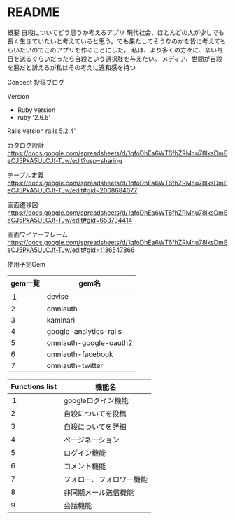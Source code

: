 # README

概要
自殺についてどう思うか考えるアプリ
現代社会、ほとんどの人が少しでも長く生きていたいと考えていると思う。でも果たしてそうなのかを皆に考えてもらいたいのでこのアプリを作ることにした。
私は、より多くの方々に、辛い毎日を送るぐらいだったら自殺という選択肢を与えたい。
メディア、世間が自殺を悪だと訴えるが私はその考えに違和感を持つ

Concept
投稿ブログ

Version

* Ruby version
* ruby '2.6.5'

Rails version
rails 5.2.4'

カタログ設計
https://docs.google.com/spreadsheets/d/1qfoDhEa6WT6fhZRMnu78lksDmEeCJ5PkA5ULCJf-TJw/edit?usp=sharing

テーブル定義
https://docs.google.com/spreadsheets/d/1qfoDhEa6WT6fhZRMnu78lksDmEeCJ5PkA5ULCJf-TJw/edit#gid=2068684077

画面遷移図
https://docs.google.com/spreadsheets/d/1qfoDhEa6WT6fhZRMnu78lksDmEeCJ5PkA5ULCJf-TJw/edit#gid=653734414

画面ワイヤーフレーム
https://docs.google.com/spreadsheets/d/1qfoDhEa6WT6fhZRMnu78lksDmEeCJ5PkA5ULCJf-TJw/edit#gid=1136547866

使用予定Gem

|gem一覧|gem名|
  |:--|--
  |１ |devise|
  |2 |omniauth|
  |3|kaminari|
  |4 |google-analytics-rails|
  |5 |omniauth-google-oauth2|
  |6 |omniauth-facebook|
  |7 |omniauth-twitter|






|Functions list|機能名|
  |:--|--
  |１ |googleログイン機能|
  |2 |自殺についてを投稿|
  |3|自殺についてを詳細|
  |4 |ページネーション|
  |5 |ログイン機能|
  |6 |コメント機能|
  |7 |フォロー、フォロワー機能|
  |8 |非同期メール送信機能|
  |9 |会話機能|
